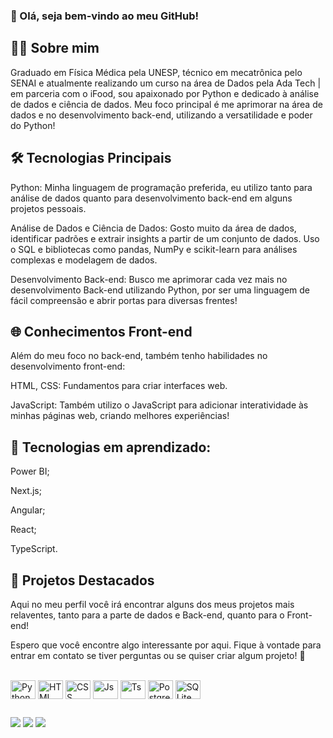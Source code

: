 ### 👋 Olá, seja bem-vindo ao meu GitHub!

## 👨‍💻 Sobre mim

Graduado em Física Médica pela UNESP, técnico em mecatrônica pelo SENAI e atualmente realizando um curso na área de Dados pela Ada Tech | em parceria com o iFood, sou apaixonado por Python e dedicado à análise de dados e ciência de dados. Meu foco principal é me aprimorar na área de dados e no desenvolvimento back-end, utilizando a versatilidade e poder do Python!

## 🛠️ Tecnologias Principais

Python: Minha linguagem de programação preferida, eu utilizo tanto para análise de dados quanto para desenvolvimento back-end em alguns projetos pessoais.

Análise de Dados e Ciência de Dados: Gosto muito da área de dados, identificar padrões e extrair insights a partir de um conjunto de dados. Uso o SQL e bibliotecas como pandas, NumPy e scikit-learn para análises complexas e modelagem de dados.

Desenvolvimento Back-end: Busco me aprimorar cada vez mais no desenvolvimento Back-end utilizando Python, por ser uma linguagem de fácil compreensão e abrir portas para diversas frentes! 

## 🌐 Conhecimentos Front-end

Além do meu foco no back-end, também tenho habilidades no desenvolvimento front-end:

HTML, CSS: Fundamentos para criar interfaces web.

JavaScript: Também utilizo o JavaScript para adicionar interatividade às minhas páginas web, criando melhores experiências!

## 🌱 Tecnologias em aprendizado:

Power BI;

Next.js;

Angular;

React;

TypeScript.

## 🚀 Projetos Destacados

Aqui no meu perfil você irá encontrar alguns dos meus projetos mais relaventes, tanto para a parte de dados e Back-end, quanto para o Front-end!

Espero que você encontre algo interessante por aqui. Fique à vontade para entrar em contato se tiver perguntas ou se quiser criar algum projeto! 🚀


<div style="display: inline_block"><br>
  <img align="center" alt="Python" height="30" width="40" src="	https://img.shields.io/badge/Python-14354C?style=for-the-badge&logo=python&logoColor=white">
  <img align="center" alt="HTML" height="30" width="40" src="	https://img.shields.io/badge/HTML5-E34F26?style=for-the-badge&logo=html5&logoColor=white">
  <img align="center" alt="CSS" height="30" width="40" src="https://img.shields.io/badge/CSS3-1572B6?style=for-the-badge&logo=css3&logoColor=white">
  <img align="center" alt="Js" height="30" width="40" src="https://img.shields.io/badge/JavaScript-323330?style=for-the-badge&logo=javascript&logoColor=F7DF1E">
  <img align="center" alt="Ts" height="30" width="40" src="https://img.shields.io/badge/TypeScript-007ACC?style=for-the-badge&logo=typescript&logoColor=white">
  <img align="center" alt="PostgreSQL" height="30" width="40" src="https://img.shields.io/badge/PostgreSQL-316192?style=for-the-badge&logo=postgresql&logoColor=white">
  <img align="center" alt="SQLite" height="30" width="40" src="https://img.shields.io/badge/SQLite-07405E?style=for-the-badge&logo=sqlite&logoColor=white">
</div>
  
  ##
 
<div> 
  <a href="https://instagram.com/ptkwan" target="_blank"><img src="https://img.shields.io/badge/-Instagram-%23E4405F?style=for-the-badge&logo=instagram&logoColor=white" target="_blank"></a>
  <a href="https://www.linkedin.com/in/patrick-kwan-617296220/" target="_blank"><img src="https://img.shields.io/badge/-LinkedIn-%230077B5?style=for-the-badge&logo=linkedin&logoColor=white" target="_blank"></a> 
  <a href = "mailto:p.kwan@unesp.br"><img src="https://img.shields.io/badge/-Gmail-%23333?style=for-the-badge&logo=gmail&logoColor=white" target="_blank"></a>
  
</div>
